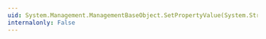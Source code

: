 ```yaml
---
uid: System.Management.ManagementBaseObject.SetPropertyValue(System.String,System.Object)
internalonly: False
---
```

